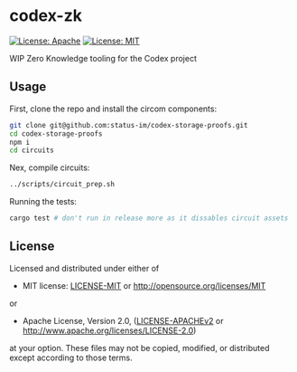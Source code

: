 # codex-zk

[![License: Apache](https://img.shields.io/badge/License-Apache%202.0-blue.svg)](https://opensource.org/licenses/Apache-2.0)
[![License: MIT](https://img.shields.io/badge/License-MIT-blue.svg)](https://opensource.org/licenses/MIT)

WIP Zero Knowledge tooling for the Codex project

## Usage

First, clone the repo and install the circom components:

```sh
git clone git@github.com:status-im/codex-storage-proofs.git
cd codex-storage-proofs
npm i
cd circuits
```

Nex, compile circuits:

```sh
../scripts/circuit_prep.sh
```

Running the tests:

```sh
cargo test # don't run in release more as it dissables circuit assets
```

## License

Licensed and distributed under either of

* MIT license: [LICENSE-MIT](LICENSE-MIT) or http://opensource.org/licenses/MIT

or

* Apache License, Version 2.0, ([LICENSE-APACHEv2](LICENSE-APACHEv2) or http://www.apache.org/licenses/LICENSE-2.0)

at your option. These files may not be copied, modified, or distributed except according to those terms.
